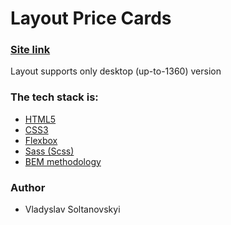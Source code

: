 # Layout Price Cards

### [Site link](https://vladyslav-soltanovskyi.github.io/layout-price-cards/)

Layout supports only desktop (up-to-1360) version

### The tech stack is:

- [HTML5](https://en.wikipedia.org/wiki/HTML5)
- [CSS3](https://en.wikipedia.org/wiki/Cascading_Style_Sheets)
- [Flexbox](https://en.wikipedia.org/wiki/CSS_Flexible_Box_Layout)
- [Sass (Scss)](https://sass-lang.com/)
- [BEM methodology](https://en.bem.info/methodology/)

### Author

- Vladyslav Soltanovskyi